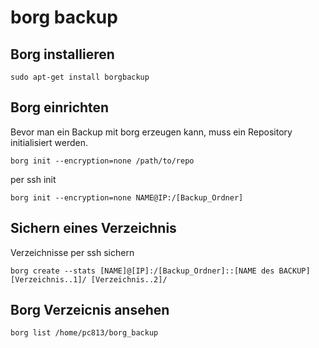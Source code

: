 # borg backup

## Borg installieren
```
sudo apt-get install borgbackup
```

## Borg einrichten

Bevor man ein Backup mit borg erzeugen kann, muss ein Repository initialisiert werden.
```
borg init --encryption=none /path/to/repo
```
per ssh init
```
borg init --encryption=none NAME@IP:/[Backup_Ordner]
```

## Sichern eines Verzeichnis
Verzeichnisse per ssh sichern
```
borg create --stats [NAME]@[IP]:/[Backup_Ordner]::[NAME des BACKUP] [Verzeichnis..1]/ [Verzeichnis..2]/
```

## Borg Verzeicnis ansehen
```
borg list /home/pc813/borg_backup
```
